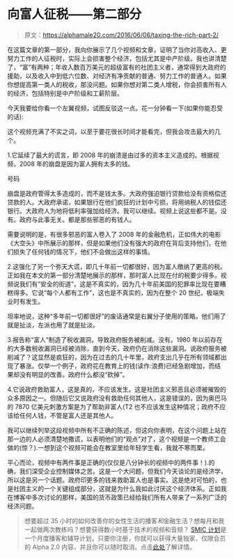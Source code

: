 # 向富人征税——第二部分

> 原文：<https://alphamale20.com/2016/06/06/taxing-the-rich-part-2/>

在这篇文章的第一部分，我向你展示了几个视频和文章，证明了当你对高收入、更努力工作的人征税时，实际上会损害整个经济，包括尤其是中产阶级。我也讲清楚了，“富”有两种；年收入数百万美元的超级富有的社团主义者，通常得到大政府的援助，以及收入中到低六位数、对经济有净贡献的普通、努力工作的普通人。如果你想提高第一类人的税收，那没问题。如果你想对第二类人增税，你会损害所有人的经济，包括特别是中产阶级和工薪阶层。

今天我要给你看一个左翼视频，试图反驳这一点。花一分钟看一下(如果你能忍受的话):

这个视频充满了不实之词，以至于要花很长时间才能看完，但我会攻击最大的几个。

1.它延续了最大的谎言，即 2008 年的崩溃是由过多的资本主义造成的。根据视频，2008 年的崩盘是因为富人拥有太多的钱。

号码

崩盘是政府管得太多造成的，而不是钱太多。大政府强迫银行贷款给没有资格偿还贷款的人。大政府承诺，如果银行在他们疯狂的计划中亏损，将用纳税人的钱偿还银行。大政府人为地将低利率强加给经济。我可以继续。视频上说这些都不是。没有。政府与此事无关。都是那些邪恶的有钱人。

需要说明的是，有很多邪恶的富人卷入了 2008 年的金融危机，正如伟大的电影《大空头》中所展示的那样，但是如果他们没有强大的政府在背后支持他们，在他们损失了任何钱的情况下，他们不会做出这样的事情。

2.这强化了另一个弥天大谎，即几十年前一切都很好，因为富人缴纳了更高的税。正如我在本文的第一部分清楚地展示的那样，那时富人比现在付的税要少得多。视频说我们有“安全的街道”，这是不真实的，因为几十年前美国的犯罪率比现在要糟糕得多。它说“每个人都有工作”，这也是不真实的，因为在整个 20 世纪，极端失业时有发生。

坦率地说，这种“多年前一切都很好”的废话通常是右翼分子使用的策略。他们用了就是扯淡，左派也用了就是扯淡。

3.报告称“富人”制造了税收漏洞，导致政府服务被削减。没有。1980 年以前存在的大多数税收漏洞已经被消除，直到今天，政府仍在消除这些漏洞。说政府服务被削减了？这显然是疯狂的，因为在过去的几十年里，政府支出几乎在所有领域都出现了暴涨。仅举一个例子，政府花在教育上的钱(读作:浪费)已经急剧增加，而结果却没有明显的改善。政府什么都没“砍掉”。

4.它说政府救助富人，这是真的，不应该发生。这是社团主义邪恶且必须被摧毁的众多原因之一。但随后它又说政府没有救助任何其他人，这是错误的，因为奥巴马的 7870 亿美元刺激方案是为了帮助非富人(T2 也不应该发生这种情况；政府不应该给任何人钱，不管是富人还是其他人。

我可以继续列举这段视频中所有不正确的陈述，但这向你表明，在这个问题上站在那一边的人必须清楚地撒谎，以表明他们的“观点”对了，这个视频是一个教师工会做的(惊？).一想到这个视频可能会在教室里给年轻学生看，我就不寒而栗。

平心而论，视频中有两件事是正确的(仅仅是八分钟长的视频中的两件事！).的确，我们深受企业控制媒体之苦。这是一个大问题，但我们今天谈论的是经济学，所以这是另一个话题。政府印更多的钱来救助富人也是事实。这是绝对可怕的，也是社团主义的一个关键组成部分，这就是为什么我如此讨厌这个经济体系。正如我在博客中多次讨论的那样，美国的货币政策已经给我们所有人带来了一系列广泛的经济问题。

> 想要超过 35 小时的如何改善你的女性生活的播客*和*金融生活？想每月和我一起做两次教练吗？想要获得数小时基于技术的视频和音频？ [SMIC 计划](https://alphamale20.kartra.com/page/vIL17)是一个月度播客和辅导计划，只要你注册，你就可以获得大量独家、仅限会员的 Alpha 2.0 内容，并且你可以随时取消。点击[此处](https://alphamale20.kartra.com/page/vIL17)了解详情。
> 
> 